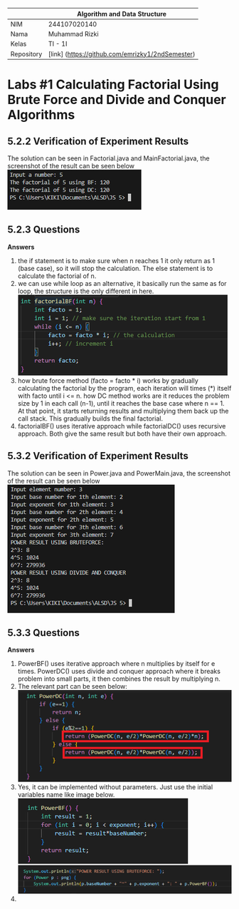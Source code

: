 |  | Algorithm and Data Structure |
|--|--|
| NIM |  244107020140|
| Nama |  Muhammad Rizki |
| Kelas | TI - 1I |
| Repository | [link] (https://github.com/emrizky1/2ndSemester) |

# Labs #1 Calculating Factorial Using Brute Force and Divide and Conquer Algorithms

## 5.2.2 Verification of Experiment Results
The solution can be seen in Factorial.java and MainFactorial.java, the screenshot of the result can be seen below
![ Screenshot ](img/1.png)

## 5.2.3 Questions
**Answers**
1. the if statement is to make sure when n reaches 1 it only return as 1 (base case), so it will stop the calculation. The else statement is to calculate the factorial of n.
2. we can use while loop as an alternative, it basically run the same as for loop, the structure is the only different in here. 
![ Screenshot ](img/2.png)
3. how brute force method (facto = facto * i) works by gradually calculating the factorial by the program, each iteration will times (*) itself with facto until i <= n.
how DC method works are it reduces the problem size by 1 in each call (n-1), until it reaches the base case where n == 1. At that point, it starts returning results and multiplying them back up the call stack. This gradually builds the final factorial.
4. factorialBF() uses iterative approach while factorialDC() uses recursive approach. Both give the same result but both have their own approach.

## 5.3.2 Verification of Experiment Results
The solution can be seen in Power.java and PowerMain.java, the screenshot of the result can be seen below
![ Screenshot ](img/3.png)

## 5.3.3 Questions
**Answers**
1. PowerBF() uses iterative approach where n multiplies by itself for e times. PowerDC() uses divide and conquer approach where it breaks problem into small parts, it then combines the result by multiplying n.
2. The relevant part can be seen below:
![ Screenshot ](img/4.png)
3. Yes, it can be implemented without parameters. Just use the initial variables name like image below.
![ Screenshot ](img/5.png)
![ SCreenshot ](img/6.png)
4. 